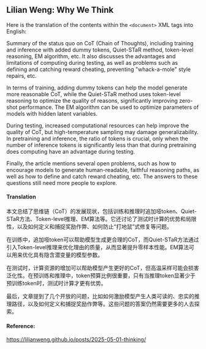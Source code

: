 ## Lilian Weng: Why We Think

Here is the translation of the contents within the `<document>` XML tags into English:

Summary of the status quo on CoT (Chain of Thoughts), including training and inference with added dummy tokens, Quiet-STaR method, token-level reasoning, EM algorithm, etc. It also discusses the advantages and limitations of computing during testing, as well as problems such as defining and catching reward cheating, preventing "whack-a-mole" style repairs, etc.

In terms of training, adding dummy tokens can help the model generate more reasonable CoT, while the Quiet-STaR method uses token-level reasoning to optimize the quality of reasons, significantly improving zero-shot performance. The EM algorithm can be used to optimize parameters of models with hidden latent variables.

During testing, increased computational resources can help improve the quality of CoT, but high-temperature sampling may damage generalizability. In pretraining and inference, the ratio of tokens is crucial, only when the number of inference tokens is significantly less than that during pretraining does computing have an advantage during testing.

Finally, the article mentions several open problems, such as how to encourage models to generate human-readable, faithful reasoning paths, as well as how to define and catch reward cheating, etc. The answers to these questions still need more people to explore.

#### Translation 

本文总结了思维链（CoT）的发展现状，包括训练和推理时追加哑token、Quiet-STaR方法、Token-level推理、EM算法等。它还讨论了测试时计算的优势和局限性，以及如何定义和捕捉奖励作弊、如何防止“打地鼠”式修复等问题。

在训练中，追加哑token可以帮助模型生成更合理的CoT，而Quiet-STaR方法通过引入Token-level推理来优化理由的质量，从而显著提升零样本性能。EM算法可以用来优化具有隐含潜变量的模型参数。

在测试时，计算资源的增加可以帮助模型产生更好的CoT，但高温采样可能会损害泛化性。在预训练和推理中，token预算比例很重要，只有当推理token显著少于预训练token时，测试时计算才更有优势。

最后，文章提到了几个开放的问题，比如如何激励模型产生人类可读的、忠实的推理路径，以及如何定义和捕捉奖励作弊等。这些问题的答案仍然需要更多的人去探索。

#### Reference: 

https://lilianweng.github.io/posts/2025-05-01-thinking/